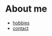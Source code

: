 <link rel="icon" href="/favicon.ico" type="image/x-icon"/>

# About me

- [hobbies](hobbies.md)
- [contact](contact.md)
